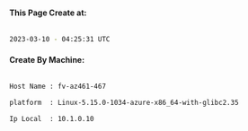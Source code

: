 
   
#### This Page Create at:

```bash

2023-03-10 - 04:25:31 UTC

```

#### Create By Machine:

```bash

Host Name : fv-az461-467

platform  : Linux-5.15.0-1034-azure-x86_64-with-glibc2.35

Ip Local  : 10.1.0.10

```

